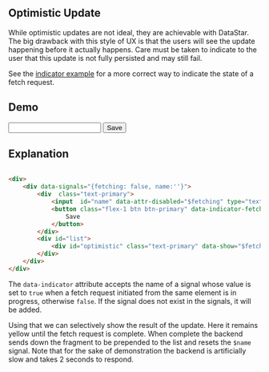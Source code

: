 ## Optimistic Update

While optimistic updates are not ideal, they are achievable with DataStar. The big drawback with this style of UX is 
that the users will see the update happening before it actually happens. Care must be taken to indicate to the user that
this update is not fully persisted and may still fail.

See the [indicator example](/examples/indicator) for a more correct way to indicate the state of a fetch request.

## Demo


<div>
  <div data-signals="{fetching: false, name:''}">
    <div  class="text-primary">
        <input id="name" data-attr-disabled="$fetching" type="text" data-bind="name">
        <button class="flex-1 btn btn-primary" data-indicator-fetching data-on-click="@post('/examples/optimistic_update/update_data')" data-attr-disabled="$fetching" >
            Save
        </button>
    </div>
    <div id="list">
        <div id="optimistic" class="text-primary" data-show="$fetching" data-text="$name"></div>
    </div>
  </div>
</div>

## Explanation

```html

<div>
    <div data-signals="{fetching: false, name:''}">
        <div  class="text-primary">
            <input  id="name" data-attr-disabled="$fetching" type="text" data-bind="name">
            <button class="flex-1 btn btn-primary" data-indicator-fetching data-on-click="@post('/examples/optimistic_update/update_data')" data-attr-disabled="$fetching" >
                Save
            </button>
        </div>
        <div id="list">
            <div id="optimistic" class="text-primary" data-show="$fetching" data-text="$name"></div>
        </div>
    </div>
</div>
```

The `data-indicator` attribute accepts the name of a signal whose value is set to `true` when a fetch request initiated
from the same element is in progress, otherwise `false`. If the signal does not exist in the signals, it will be added.

Using that we can selectively show the result of the update. Here it remains yellow until the fetch request is complete.
When complete the backend sends down the fragment to be prepended to the list and resets the `$name` signal. Note that 
for the sake of demonstration the backend is artificially slow and takes 2 seconds to respond. 

